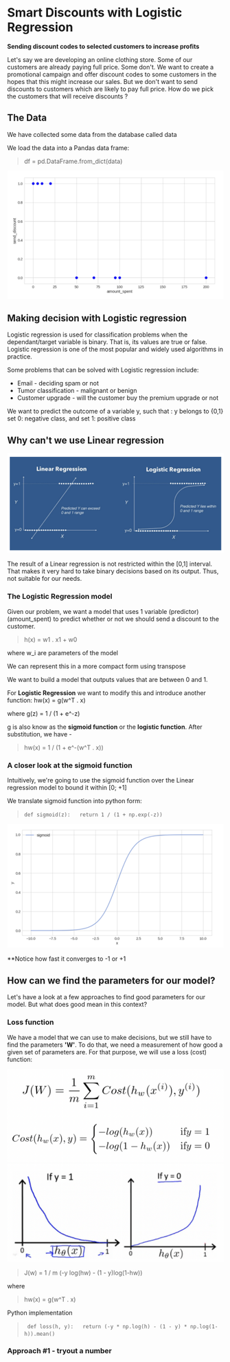 # Smart Discounts with Logistic Regression
**Sending discount codes to selected customers to increase profits**

Let's say we are developing an online clothing store. Some of our customers are already paying full price. Some don't. We want to create a promotional campaign and offer discount codes to some customers in the hopes that this might increase our sales. But we don't want to send discounts to customers which are likely to pay full price. How do we pick the customers that will receive discounts ?

## The Data
We have collected some data from the database called data  

We load the data into a Pandas data frame:
> df = pd.DataFrame.from_dict(data)

![img1](Images/data_frame.png)  

## Making decision with Logistic regression
Logistic regression is used for classification problems when the dependant/target variable is binary. That is, its values are true or false. Logistic regression is one of the most popular and widely used algorithms in practice.  

Some problems that can be solved with Logistic regression include:  
- Email - deciding spam or not
- Tumor classification - malignant or benign
- Customer upgrade - will the customer buy the premium upgrade or not  

We want to predict the outcome of a variable y, such that : y belongs to {0,1}  
set 0: negative class, and set 1: positive class  

## Why can't we use Linear regression
![img2](Images/linear_regression.png)

The result of a Linear regression is not restricted within the [0,1] interval. That makes it very hard to take binary decisions based on its output. Thus, not suitable for our needs.  

### The Logistic Regression model
Given our problem, we want a model that uses 1 variable (predictor) (amount_spent) to predict whether or not we should send a discount to the customer.

> h(x) = w1 . x1 + w0

where w_i are parameters of the model

We can represent this in a more compact form using transpose

We want to build a model that outputs values that are between 0 and 1.

For **Logistic Regression** we want to modify this and introduce another function:
hw(x) = g(w^T . x)

where g(z) = 1  / (1 + e^-z)

g is also know as the **sigmoid function** or the **logistic function**. After substitution, we have -

> hw(x) = 1 / (1 + e^-(w^T . x))

### A closer look at the sigmoid function
Intuitively, we're going to use the sigmoid function over the Linear regression model to bound it within [0; +1]

We translate sigmoid function into python form:
> `def sigmoid(z):  
>   return 1 / (1 + np.exp(-z))`


![sigmoid](Images/sigmoid.png)

**Notice how fast it converges to -1 or +1

## How can we find the parameters for our model?
Let's have a look at a few approaches to find good parameters for our model. But what does good mean in this context?

### Loss function
We have a model that we can use to make decisions, but we still have to find the parameters **'W'**. To do that, we need a measurement of how good a given set of parameters are. For that purpose, we will use a loss (cost) function:

![loss_function](Images/loss_function.png)
![graph](Images/graph.png)

> J(w) = 1 / m (-y log(hw) - (1 - y)log(1-hw))

where
> hw(x) = g(w^T . x)

Python implementation  
> ` def loss(h, y):  
> return (-y * np.log(h) - (1 - y) * np.log(1-h)).mean()`

### Approach #1 - tryout a number



